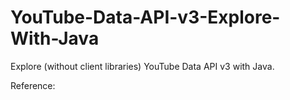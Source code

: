 # YouTube-Data-API-v3-Explore-With-Java

Explore (without client libraries) YouTube Data API v3 with Java.


Reference:

